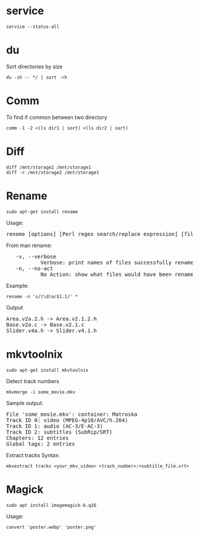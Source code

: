 # service
```
service --status-all
```

# du
Sort directories by size
```
du -sh -- */ | sort -rh
```

# Comm
To find if common between two directory
```
comm -1 -2 <(ls dir1 | sort) <(ls dir2 | sort)
```

# Diff
```
diff /mnt/storage2 /mnt/storage1
diff -r /mnt/storage2 /mnt/storage1
```

# Rename
```
sudo apt-get install rename
```

Usage:
<pre>
rename [options] [Perl regex search/replace expression] [files]
</pre>
From man rename:
<pre>
   -v, --verbose
           Verbose: print names of files successfully renamed.
   -n, --no-act
           No Action: show what files would have been renamed.
</pre>

Example:
```
rename -n 's/(\d)a/$1.1/' *
```
Output
<pre>
Area.v2a.2.h -> Area.v2.1.2.h
Base.v2a.c -> Base.v2.1.c
Slider.v4a.h -> Slider.v4.1.h
</pre>

# mkvtoolnix
```
sudo apt-get install mkvtoolnix
```

Detect track numbers
```
mkvmerge -i some_movie.mkv
```
Sample output:
<pre>
File 'some_movie.mkv': container: Matroska
Track ID 0: video (MPEG-4p10/AVC/h.264)
Track ID 1: audio (AC-3/E-AC-3)
Track ID 2: subtitles (SubRip/SRT)
Chapters: 12 entries
Global tags: 2 entries
</pre>

Extract tracks
Syntax:
```
mkvextract tracks <your_mkv_video> <track_number>:<subtitle_file.srt>
```

# Magick
```
sudo apt install imagemagick-6.q16
```

Usage:
```
convert 'poster.webp' 'poster.png'
```
